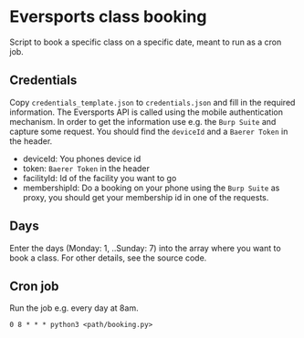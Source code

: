# Eversports class booking

Script to book a specific class on a specific date, meant to run as a cron job.

## Credentials

Copy `credentials_template.json` to `credentials.json` and fill in the required information. The Eversports API is called using the mobile authentication mechanism. In order to get the information use e.g. the `Burp Suite` and capture some request. You should find the `deviceId` and a `Baerer Token` in the header.

* deviceId: You phones device id
* token: `Baerer Token` in the header
* facilityId: Id of the facility you want to go
* membershipId: Do a booking on your phone using the `Burp Suite` as proxy, you should get your membership id in one of the requests.

## Days

Enter the days (Monday: 1, ..Sunday: 7) into the array where you want to book a class. For other details, see the source code.

## Cron job

Run the job e.g. every day at 8am.

`0 8 * * * python3 <path/booking.py>`